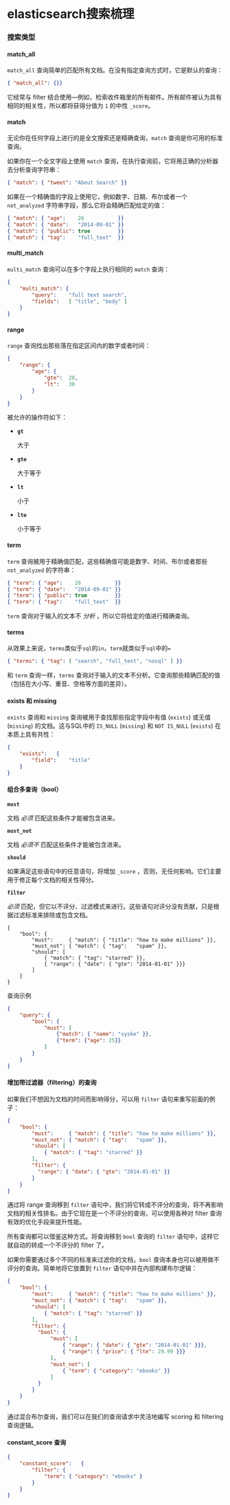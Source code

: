 # elasticsearch搜索梳理



### 搜索类型

#### match_all

`match_all` 查询简单的匹配所有文档。在没有指定查询方式时，它是默认的查询：

```json
{ "match_all": {}}
```

它经常与 filter 结合使用—例如，检索收件箱里的所有邮件。所有邮件被认为具有相同的相关性，所以都将获得分值为 `1` 的中性 `_score`。

#### match

无论你在任何字段上进行的是全文搜索还是精确查询，`match` 查询是你可用的标准查询。

如果你在一个全文字段上使用 `match` 查询，在执行查询前，它将用正确的分析器去分析查询字符串：

```json
{ "match": { "tweet": "About Search" }}
```

如果在一个精确值的字段上使用它，例如数字、日期、布尔或者一个 `not_analyzed` 字符串字段，那么它将会精确匹配给定的值：

```json
{ "match": { "age":    26           }}
{ "match": { "date":   "2014-09-01" }}
{ "match": { "public": true         }}
{ "match": { "tag":    "full_text"  }}
```



#### multi_match

`multi_match` 查询可以在多个字段上执行相同的 `match` 查询：

```json
{
    "multi_match": {
        "query":    "full text search",
        "fields":   [ "title", "body" ]
    }
}
```



#### range

`range` 查询找出那些落在指定区间内的数字或者时间：

```json
{
    "range": {
        "age": {
            "gte":  20,
            "lt":   30
        }
    }
}
```



被允许的操作符如下：

- **`gt`**

  大于

- **`gte`**

  大于等于

- **`lt`**

  小于

- **`lte`**

  小于等于

#### term

`term` 查询被用于精确值匹配，这些精确值可能是数字、时间、布尔或者那些 `not_analyzed` 的字符串：

```json
{ "term": { "age":    26           }}
{ "term": { "date":   "2014-09-01" }}
{ "term": { "public": true         }}
{ "term": { "tag":    "full_text"  }}
```

`term` 查询对于输入的文本不 *分析* ，所以它将给定的值进行精确查询。

#### terms

从效果上来说，`terms`类似于`sql`的`in`，`term`就类似于`sql`中的`=`

```json
{ "terms": { "tag": [ "search", "full_text", "nosql" ] }}
```

和 `term` 查询一样，`terms` 查询对于输入的文本不分析。它查询那些精确匹配的值（包括在大小写、重音、空格等方面的差异）。

#### exists 和 missing

`exists` 查询和 `missing` 查询被用于查找那些指定字段中有值 (`exists`) 或无值 (`missing`) 的文档。这与SQL中的 `IS_NULL` (`missing`) 和 `NOT IS_NULL` (`exists`) 在本质上具有共性：

```json
{
    "exists":   {
        "field":    "title"
    }
}
```



#### 组合多查询（bool）

**`must`**

文档 *必须* 匹配这些条件才能被包含进来。

**`must_not`**

文档 *必须不* 匹配这些条件才能被包含进来。

**`should`**

如果满足这些语句中的任意语句，将增加 `_score` ，否则，无任何影响。它们主要用于修正每个文档的相关性得分。

**`filter`**

*必须* 匹配，但它以不评分、过滤模式来进行。这些语句对评分没有贡献，只是根据过滤标准来排除或包含文档。



```
{
    "bool": {
        "must":     { "match": { "title": "how to make millions" }},
        "must_not": { "match": { "tag":   "spam" }},
        "should": [
            { "match": { "tag": "starred" }},
            { "range": { "date": { "gte": "2014-01-01" }}}
        ]
    }
}
```

查询示例

```json
{
	"query": {
		"bool": {
			"must": [
                {"match": { "name": "syske"	}},
                {"term": {"age": 25}}
            ]
		}
	}
}
```



#### 增加带过滤器（filtering）的查询

如果我们不想因为文档的时间而影响得分，可以用 `filter` 语句来重写前面的例子：

```json
{
    "bool": {
        "must":     { "match": { "title": "how to make millions" }},
        "must_not": { "match": { "tag":   "spam" }},
        "should": [
            { "match": { "tag": "starred" }}
        ],
        "filter": {
          "range": { "date": { "gte": "2014-01-01" }} 
        }
    }
}
```

通过将 range 查询移到 `filter` 语句中，我们将它转成不评分的查询，将不再影响文档的相关性排名。由于它现在是一个不评分的查询，可以使用各种对 filter 查询有效的优化手段来提升性能。

所有查询都可以借鉴这种方式。将查询移到 `bool` 查询的 `filter` 语句中，这样它就自动的转成一个不评分的 filter 了。

如果你需要通过多个不同的标准来过滤你的文档，`bool` 查询本身也可以被用做不评分的查询。简单地将它放置到 `filter` 语句中并在内部构建布尔逻辑：

```json
{
    "bool": {
        "must":     { "match": { "title": "how to make millions" }},
        "must_not": { "match": { "tag":   "spam" }},
        "should": [
            { "match": { "tag": "starred" }}
        ],
        "filter": {
          "bool": { 
              "must": [
                  { "range": { "date": { "gte": "2014-01-01" }}},
                  { "range": { "price": { "lte": 29.99 }}}
              ],
              "must_not": [
                  { "term": { "category": "ebooks" }}
              ]
          }
        }
    }
}
```

通过混合布尔查询，我们可以在我们的查询请求中灵活地编写 scoring 和 filtering 查询逻辑。

#### constant_score 查询

```json
{
    "constant_score":   {
        "filter": {
            "term": { "category": "ebooks" } 
        }
    }
}
```

